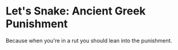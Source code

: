 # Let's Snake: Ancient Greek Punishment

Because when you're in a rut you should lean into the punishment.

